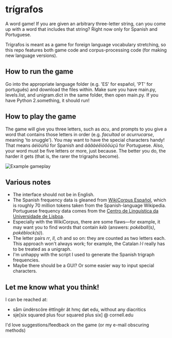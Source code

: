 # trígrafos
A word game! If you are given an arbitrary three-letter string, can you come up with a word that includes that string? Right now only for Spanish and Portuguese.

Trígrafos is meant as a game for foreign language vocabulary stretching, so this repo features both game code and corpus-processing code (for making new language versions).

## How to run the game
Go into the appropriate language folder (e.g. 'ES' for español, 'PT' for português) and download the files within. Make sure you have main.py, levels.list, and unigram.dict in the same folder, then open main.py. If you have Python 2.something, it should run!

## How to play the game
The game will give you three letters, such as *acu*, and prompts to you give a word that contains those letters in order (e.g. *facultad* or *acurrucarse*, meaning 'to snuggle'). You may want to have the special characters handy! That means *áéíóúñü* for Spanish and *áâãàéêíóôõúçü* for Portuguese. Also, your word must be five letters or more, just because. The better you do, the harder it gets (that is, the rarer the trigraphs become).

![Example gameplay](https://github.com/settinger/trigrafos/blob/master/gameplay.png)

## Various notes
- The interface should not be in English.
- The Spanish frequency data is gleaned from [WikiCorpus Español](http://www.cs.upc.edu/~nlp/wikicorpus/), which is roughly 70 million tokens taken from the Spanish-language Wikipedia. Portuguese frequency data comes from the [Centro de Linguística da Universidade de Lisboa](http://www.clul.ul.pt/index.php).
- Especially with the WikiCorpus, there are some flaws&mdash;for example, it may want you to find words that contain *kéb* (answers: *pokéball(s)*, *pokéblock(s)*).
- The letter pairs *rr*, *ll*, *ch* and so on: they are counted as two letters each. This approach won't always work; for example, the Catalan *l·l* really has to be treated as a unigraph.
- I'm unhappy with the script I used to generate the Spanish trigraph frequencies.
- Maybe there should be a GUI? Or some easier way to input special characters.

## Let me know what you think!
I can be reached at: 
- såm ündèrscõre ëttîngêr ât hmç døt edu, without any diacritics
- sje[six squared plus four squared plus six] @ cornell.edu

I'd love suggestions/feedback on the game (or my e-mail obscuring methods)